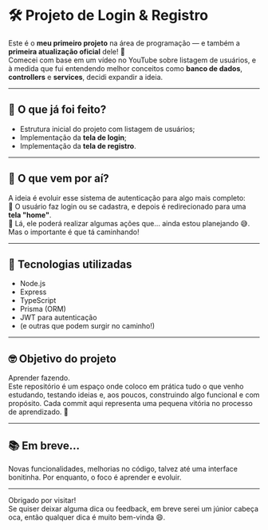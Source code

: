 # 🛠️ Projeto de Login & Registro

Este é o **meu primeiro projeto** na área de programação — e também a **primeira atualização oficial** dele! 🚀  
Comecei com base em um vídeo no YouTube sobre listagem de usuários, e à medida que fui entendendo melhor conceitos como **banco de dados**, **controllers** e **services**, decidi expandir a ideia.

---

## 📌 O que já foi feito?

- Estrutura inicial do projeto com listagem de usuários;
- Implementação da **tela de login**;
- Implementação da **tela de registro**.

---

## 🎯 O que vem por aí?

A ideia é evoluir esse sistema de autenticação para algo mais completo:  
🔐 O usuário faz login ou se cadastra, e depois é redirecionado para uma **tela "home"**.  
🏡 Lá, ele poderá realizar algumas ações que... ainda estou planejando 😅. Mas o importante é que tá caminhando!

---

## 🧪 Tecnologias utilizadas

- Node.js
- Express
- TypeScript
- Prisma (ORM)
- JWT para autenticação
- (e outras que podem surgir no caminho!)

---

## 🤓 Objetivo do projeto

Aprender fazendo.  
Este repositório é um espaço onde coloco em prática tudo o que venho estudando, testando ideias e, aos poucos, construindo algo funcional e com propósito. Cada commit aqui representa uma pequena vitória no processo de aprendizado. 🎉

---

## 📚 Em breve...

Novas funcionalidades, melhorias no código, talvez até uma interface bonitinha. Por enquanto, o foco é aprender e evoluir.

---

Obrigado por visitar!  
Se quiser deixar alguma dica ou feedback, em breve serei um júnior cabeça oca, então qualquer dica é muito bem-vinda 😄.
